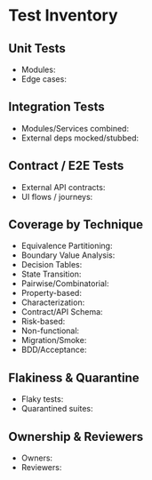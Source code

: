 # Test Inventory

## Unit Tests

- Modules:
- Edge cases:

## Integration Tests

- Modules/Services combined:
- External deps mocked/stubbed:

## Contract / E2E Tests

- External API contracts:
- UI flows / journeys:

## Coverage by Technique
- Equivalence Partitioning:
- Boundary Value Analysis:
- Decision Tables:
- State Transition:
- Pairwise/Combinatorial:
- Property-based:
- Characterization:
- Contract/API Schema:
- Risk-based:
- Non-functional:
- Migration/Smoke:
- BDD/Acceptance:

## Flakiness & Quarantine

- Flaky tests:
- Quarantined suites:

## Ownership & Reviewers

- Owners:
- Reviewers:
